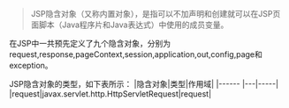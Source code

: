 >JSP隐含对象（又称内置对象），是指可以不加声明和创建就可以在JSP页面脚本（Java程序片和Java表达式）中使用的成员变量。

在JSP中一共预先定义了九个隐含对象，分别为request,response,pageContext,session,application,out,config,page和exception。

JSP隐含对象的类型，如下表所示：
|隐含对象|类型|作用域|
|------ |---|-----|
|request|javax.servlet.http.HttpServletRequest|request|
